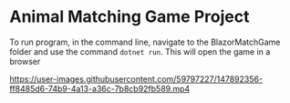 # Animal Matching Game Project


To run program, in the command line, navigate to the BlazorMatchGame folder and use the command
```dotnet run```. This will open the game in a browser

https://user-images.githubusercontent.com/59797227/147892356-ff8485d6-74b9-4a13-a36c-7b8cb92fb589.mp4

